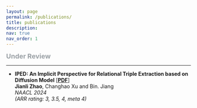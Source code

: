 ```yaml
---
layout: page
permalink: /publications/
title: publications
description:
nav: true
nav_order: 1
---
```


<!-- _pages/publications.md -->

<font size="4" color="#9ba1a6"><strong>Under Review</strong></font>

---

- **IPED: An Implicit Perspective for Relational Triple Extraction based on Diffusion Model** [[**PDF**](https://openreview.net/pdf?id=nYS35cd54ze)]  
  **Jianli Zhao**, Changhao Xu and Bin. Jiang  
  _NAACL 2024_  
  _(ARR rating: 3, 3.5, 4, meta 4)_
